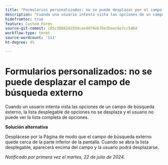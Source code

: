 ```yaml
---
title: "Formularios personalizados: no se puede desplazar por el campo de búsqueda externo"
description: "Cuando una usuario intenta vista las opciones de un campo de búsqueda externo, la lista desplegable de opciones no se desplaza y el usuario no puede ver la lista completa de opciones"
hidefromtoc: true
feature: Custom Forms
source-git-commit: c05c388824293dcee4074eb76e2beec6e7cc5d6d
workflow-type: tm+mt
source-wordcount: '111'
ht-degree: 4%

---
```



# Formularios personalizados: no se puede desplazar el campo de búsqueda externo

Cuando un usuario intenta vista las opciones de un campo de búsqueda externo, la lista desplegable de opciones no se desplaza y el usuario no puede ver la lista completa de opciones.

**Solución alternativa**

Desplácese por la Página de modo que el campo de búsqueda externo quede cerca de la parte inferior de la pantalla. Cuando se abra la lista desplegable, aparecerá encima del campo y la usuario podrá desplazarse.

_Notificado por primera vez el martes, 22 de julio de 2024._
